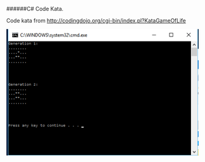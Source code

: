 ######C# Code Kata.

Code kata from http://codingdojo.org/cgi-bin/index.pl?KataGameOfLife

![alt tag](https://github.com/sjdirect/gameOfLifeCSharp/blob/master/Output.png)
